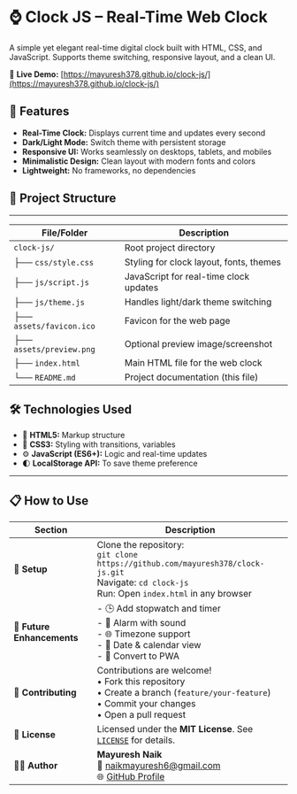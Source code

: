 # ⌚ Clock JS – Real-Time Web Clock

A simple yet elegant real-time digital clock built with HTML, CSS, and JavaScript. Supports theme switching, responsive layout, and a clean UI.

🔗 **Live Demo:** [https://mayuresh378.github.io/clock-js/](https://mayuresh378.github.io/clock-js/)


## 🚀 Features

- **Real-Time Clock:** Displays current time and updates every second
- **Dark/Light Mode:** Switch theme with persistent storage
- **Responsive UI:** Works seamlessly on desktops, tablets, and mobiles
- **Minimalistic Design:** Clean layout with modern fonts and colors
- **Lightweight:** No frameworks, no dependencies

 ## 📁 Project Structure

---
| File/Folder              | Description                             |
| ------------------------ | --------------------------------------- |
| `clock-js/`              | Root project directory                  |
| ├── `css/style.css`      | Styling for clock layout, fonts, themes |
| ├── `js/script.js`       | JavaScript for real-time clock updates  |
| ├── `js/theme.js`        | Handles light/dark theme switching      |
| ├── `assets/favicon.ico` | Favicon for the web page                |
| ├── `assets/preview.png` | Optional preview image/screenshot       |
| ├── `index.html`         | Main HTML file for the web clock        |
| └── `README.md`          | Project documentation (this file)       |


## 🛠️ Technologies Used

- 🧱 **HTML5:** Markup structure  
- 🎨 **CSS3:** Styling with transitions, variables  
- ⚙️ **JavaScript (ES6+):** Logic and real-time updates  
- 🌓 **LocalStorage API:** To save theme preference

---

## 📋 How to Use

| Section                    | Description                                                                                                                                          |
| -------------------------- | ---------------------------------------------------------------------------------------------------------------------------------------------------- |
| 🔧 **Setup**               | Clone the repository:<br>`git clone https://github.com/mayuresh378/clock-js.git`<br>Navigate: `cd clock-js`<br>Run: Open `index.html` in any browser |
| 🔮 **Future Enhancements** | - 🕒 Add stopwatch and timer<br>- 🔔 Alarm with sound<br>- 🌐 Timezone support<br>- 📅 Date & calendar view<br>- 📲 Convert to PWA                   |
| 🤝 **Contributing**        | Contributions are welcome!<br>• Fork this repository<br>• Create a branch (`feature/your-feature`)<br>• Commit your changes<br>• Open a pull request |
| 📄 **License**             | Licensed under the **MIT License**. See [`LICENSE`](./LICENSE) for details.                                                                          |
| 👨‍💻 **Author**           | **Mayuresh Naik**<br>📧 [naikmayuresh6@gmail.com](mailto:naikmayuresh6@gmail.com)<br>🌐 [GitHub Profile](https://github.com/mayuresh378)             |
